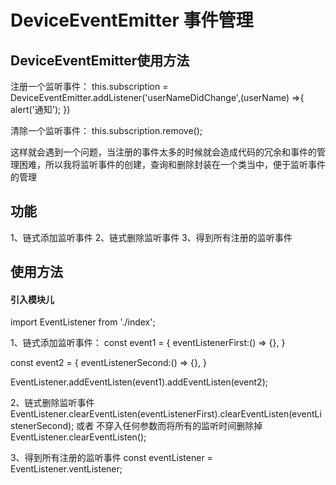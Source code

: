 # DeviceEventEmitter 事件管理

## DeviceEventEmitter使用方法

注册一个监听事件：
this.subscription = DeviceEventEmitter.addListener('userNameDidChange',(userName) =>{
    alert('通知');
})

清除一个监听事件：
this.subscription.remove();

这样就会遇到一个问题，当注册的事件太多的时候就会造成代码的冗余和事件的管理困难，所以我将监听事件的创建，查询和删除封装在一个类当中，便于监听事件的管理

## 功能

1、链式添加监听事件
2、链式删除监听事件
3、得到所有注册的监听事件

## 使用方法

#### 引入模块儿

import EventListener from './index';

1、链式添加监听事件：
const event1 = {
    eventListenerFirst:() => {},
}

const event2 = {
    eventListenerSecond:() => {},
}

EventListener.addEventListen(event1).addEventListen(event2);

2、链式删除监听事件
EventListener.clearEventListen(eventListenerFirst).clearEventListen(eventListenerSecond);
或者 不穿入任何参数而将所有的监听时间删除掉
EventListener.clearEventListen();

3、得到所有注册的监听事件
const eventListener = EventListener.ventListener;